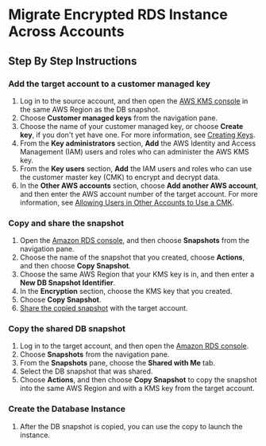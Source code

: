 # Migrate Encrypted RDS Instance Across Accounts

## Step By Step Instructions

### Add the target account to a customer managed key

1. Log in to the source account, and then open the [AWS KMS console](https://console.aws.amazon.com/kms) in the same AWS Region as the DB snapshot.
1. Choose **Customer managed keys** from the navigation pane.
1. Choose the name of your customer managed key, or choose **Create key**, if you don't yet have one. For more information, see [Creating Keys](https://docs.aws.amazon.com/kms/latest/developerguide/create-keys.html).
1. From the **Key administrators** section, **Add** the AWS Identity and Access Management (IAM) users and roles who can administer the AWS KMS key.
1. From the **Key users** section, **Add** the IAM users and roles who can use the customer master key (CMK) to encrypt and decrypt data.
1. In the **Other AWS accounts** section, choose **Add another AWS account**, and then enter the AWS account number of the target account. For more information, see [Allowing Users in Other Accounts to Use a CMK](https://docs.aws.amazon.com/kms/latest/developerguide/key-policy-modifying-external-accounts.html).


### Copy and share the snapshot

1. Open the [Amazon RDS console](https://console.aws.amazon.com/rds), and then choose **Snapshots** from the navigation pane.
1. Choose the name of the snapshot that you created, choose **Actions**, and then choose **Copy Snapshot**.
1. Choose the same AWS Region that your KMS key is in, and then enter a **New DB Snapshot Identifier**.
1. In the **Encryption** section, choose the KMS key that you created.
1. Choose **Copy Snapshot**.
1. [Share the copied snapshot](https://docs.aws.amazon.com/AmazonRDS/latest/UserGuide/USER_ShareSnapshot.html#USER_ShareSnapshot.Sharing) with the target account.

### Copy the shared DB snapshot

1. Log in to the target account, and then open the [Amazon RDS console](https://console.aws.amazon.com/rds).
1. Choose **Snapshots** from the navigation pane.
1. From the **Snapshots** pane, choose the **Shared with Me** tab.
1. Select the DB snapshot that was shared.
1. Choose **Actions**, and then choose **Copy Snapshot** to copy the snapshot into the same AWS Region and with a KMS key from the target account.

### Create the Database Instance

1. After the DB snapshot is copied, you can use the copy to launch the instance.
